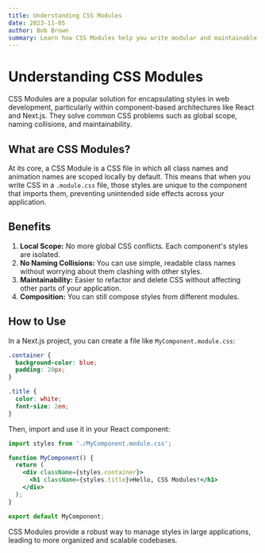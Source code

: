 ```yaml
---
title: Understanding CSS Modules
date: 2023-11-05
author: Bob Brown
summary: Learn how CSS Modules help you write modular and maintainable CSS in your React and Next.js projects.
---
```


# Understanding CSS Modules

CSS Modules are a popular solution for encapsulating styles in web development, particularly within component-based architectures like React and Next.js. They solve common CSS problems such as global scope, naming collisions, and maintainability.

## What are CSS Modules?

At its core, a CSS Module is a CSS file in which all class names and animation names are scoped locally by default. This means that when you write CSS in a `.module.css` file, those styles are unique to the component that imports them, preventing unintended side effects across your application.

## Benefits

1.  **Local Scope:** No more global CSS conflicts. Each component's styles are isolated.
2.  **No Naming Collisions:** You can use simple, readable class names without worrying about them clashing with other styles.
3.  **Maintainability:** Easier to refactor and delete CSS without affecting other parts of your application.
4.  **Composition:** You can still compose styles from different modules.

## How to Use

In a Next.js project, you can create a file like `MyComponent.module.css`:

```css
.container {
  background-color: blue;
  padding: 20px;
}

.title {
  color: white;
  font-size: 2em;
}
```

Then, import and use it in your React component:

```jsx
import styles from './MyComponent.module.css';

function MyComponent() {
  return (
    <div className={styles.container}>
      <h1 className={styles.title}>Hello, CSS Modules!</h1>
    </div>
  );
}

export default MyComponent;
```

CSS Modules provide a robust way to manage styles in large applications, leading to more organized and scalable codebases.